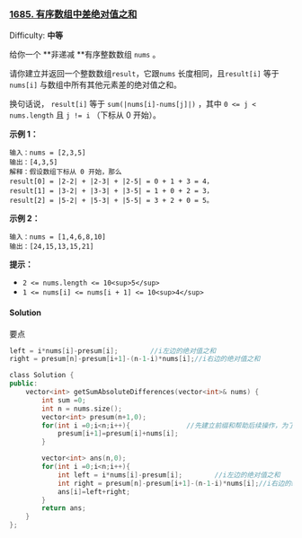 ### [1685\. 有序数组中差绝对值之和](https://leetcode-cn.com/problems/sum-of-absolute-differences-in-a-sorted-array/)

Difficulty: **中等**


给你一个 **非递减 **有序整数数组 `nums` 。

请你建立并返回一个整数数组`result`，它跟`nums` 长度相同，且`result[i]` 等于`nums[i]` 与数组中所有其他元素差的绝对值之和。

换句话说， `result[i]` 等于 `sum(|nums[i]-nums[j]|)` ，其中 `0 <= j < nums.length` 且 `j != i` （下标从 0 开始）。

**示例 1：**

```
输入：nums = [2,3,5]
输出：[4,3,5]
解释：假设数组下标从 0 开始，那么
result[0] = |2-2| + |2-3| + |2-5| = 0 + 1 + 3 = 4，
result[1] = |3-2| + |3-3| + |3-5| = 1 + 0 + 2 = 3，
result[2] = |5-2| + |5-3| + |5-5| = 3 + 2 + 0 = 5。
```

**示例 2：**

```
输入：nums = [1,4,6,8,10]
输出：[24,15,13,15,21]
```

**提示：**

*   `2 <= nums.length <= 10<sup>5</sup>`
*   `1 <= nums[i] <= nums[i + 1] <= 10<sup>4</sup>`


#### Solution  
要点
```cpp
left = i*nums[i]-presum[i];        //i左边的绝对值之和
right = presum[n]-presum[i+1]-(n-1-i)*nums[i];//i右边的绝对值之和
```

```cpp
​class Solution {
public:
    vector<int> getSumAbsoluteDifferences(vector<int>& nums) {
        int sum =0;
        int n = nums.size();
        vector<int> presum(n+1,0);
        for(int i =0;i<n;i++){              //先建立前缀和帮助后续操作，为了方便，建立一个长度为n+1的
            presum[i+1]=presum[i]+nums[i];
        }

        vector<int> ans(n,0);
        for(int i =0;i<n;i++){
            int left = i*nums[i]-presum[i];        //i左边的绝对值之和
            int right = presum[n]-presum[i+1]-(n-1-i)*nums[i];//i右边的绝对值之和
            ans[i]=left+right;
        }
        return ans;
    }
};
```